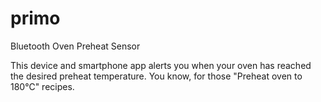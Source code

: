# primo
Bluetooth Oven Preheat Sensor

This device and smartphone app alerts you when your oven has reached the desired preheat temperature. You know, for those "Preheat oven to 180℃" recipes.

